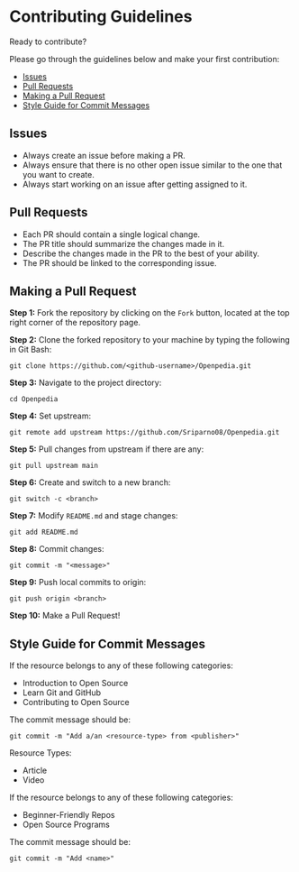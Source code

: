# Contributing Guidelines

Ready to contribute?

Please go through the guidelines below and make your first contribution:

- [Issues](#issues)
- [Pull Requests](#pull-requests)
- [Making a Pull Request](#making-a-pull-request)
- [Style Guide for Commit Messages](#style-guide-for-commit-messages)

## Issues

- Always create an issue before making a PR.
- Always ensure that there is no other open issue similar to the one that you want to create.
- Always start working on an issue after getting assigned to it.

## Pull Requests

- Each PR should contain a single logical change.
- The PR title should summarize the changes made in it.
- Describe the changes made in the PR to the best of your ability.
- The PR should be linked to the corresponding issue.

## Making a Pull Request

**Step 1:** Fork the repository by clicking on the `Fork` button, located at the top right corner of the repository page.

**Step 2:** Clone the forked repository to your machine by typing the following in Git Bash:

```
git clone https://github.com/<github-username>/Openpedia.git
```

**Step 3:** Navigate to the project directory:

```
cd Openpedia
```

**Step 4:** Set upstream:

```
git remote add upstream https://github.com/Sriparno08/Openpedia.git
```

**Step 5:** Pull changes from upstream if there are any:

```
git pull upstream main
```

**Step 6:** Create and switch to a new branch:

```
git switch -c <branch>
```

**Step 7:** Modify `README.md` and stage changes:

```
git add README.md
```

**Step 8:** Commit changes:

```
git commit -m "<message>"
```

**Step 9:** Push local commits to origin:

```
git push origin <branch>
```

**Step 10:** Make a Pull Request!

## Style Guide for Commit Messages
  
If the resource belongs to any of these following categories:

- Introduction to Open Source
- Learn Git and GitHub
- Contributing to Open Source

The commit message should be:

```
git commit -m "Add a/an <resource-type> from <publisher>"
```

Resource Types:

- Article
- Video

If the resource belongs to any of these following categories:

- Beginner-Friendly Repos
- Open Source Programs

The commit message should be:

```
git commit -m "Add <name>"
```
